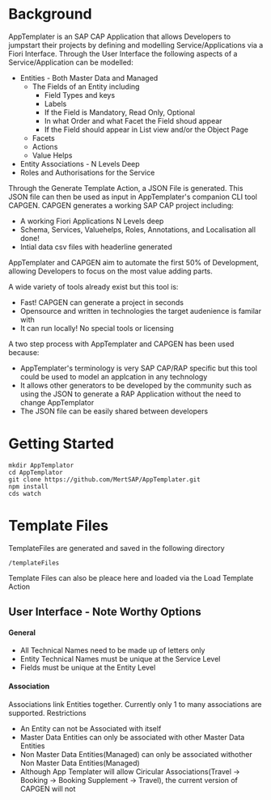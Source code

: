 # Background

AppTemplater is an SAP CAP Application that allows Developers to jumpstart their projects by defining and modelling Service/Applications via a Fiori Interface. Through the User Interface the following aspects of a Service/Application can be modelled:

* Entities - Both Master Data and Managed
  * The Fields of an Entity including
    * Field Types and keys
    * Labels
    * If the Field is Mandatory, Read Only, Optional
    * In what Order and what Facet the Field shoud appear
    * If the Field should appear in List view and/or the Object Page
  * Facets
  * Actions
  * Value Helps
* Entity Associations - N Levels Deep
* Roles and Authorisations for the Service

 Through the Generate Template Action, a JSON File is generated. This JSON file can then be used as input in AppTemplater's companion CLI tool CAPGEN. CAPGEN generates a working SAP CAP project including:
 * A working Fiori Applications N Levels deep
 * Schema, Services, Valuehelps, Roles, Annotations, and Localisation all done!
 * Intial data csv files with headerline generated

AppTemplater and CAPGEN aim to automate the first 50% of Development, allowing Developers to focus on the most value adding parts. 

A wide variety of tools already exist but this tool is:
 + Fast! CAPGEN can generate a project in seconds
 + Opensource and written in technologies the target audenience is familar with
 + It can run locally! No special tools or licensing

A two step process with AppTemplater and CAPGEN has been used because:
 + AppTemplater's terminology is very SAP CAP/RAP specific but this tool could be used to model an applcation in any technology
 + It allows other generators to be developed by the community such as using the JSON to generate a RAP Application without the need to change AppTemplator
 + The JSON file can be easily shared between developers 

# Getting Started
 ```
mkdir AppTemplator
cd AppTemplator
git clone https://github.com/MertSAP/AppTemplater.git
npm install
cds watch
 ```
# Template Files

TemplateFiles are generated and saved in the following directory
```
/templateFiles
```
Template Files can also be pleace here and loaded via the Load Template Action

## User Interface - Note Worthy Options
#### General
* All Technical Names need to be made up of letters only
* Entity Technical Names must be unique at the Service Level
* Fields must be unique at the Entity Level
  
#### Association
Associations link Entities together. Currently only 1 to many associations are supported. 
Restrictions
* An Entity can not be Associated with itself
* Master Data Entities can only be associated with other Master Data Entities
* Non Master Data Entities(Managed) can only be associated withother  Non Master Data Entities(Managed)
* Although App Templater will allow Ciricular Associations(Travel -> Booking -> Booking Supplement -> Travel), the current version of CAPGEN will not

